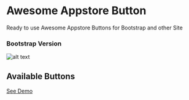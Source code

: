 # Awesome Appstore Button
Ready to use Awesome Appstore Buttons for Bootstrap and other Site
### Bootstrap Version
![alt text](https://raw.githubusercontent.com/webmechanicx/awesome-appstore-button/bootstrap-ver.jpg)
## Available Buttons
[See Demo](https://webmechanicx.github.io/awesome-appstore-button/)
